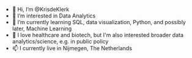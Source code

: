 - 👋 Hi, I’m @KrisdeKlerk
- 👀 I’m interested in Data Analytics
- 🌱 I’m currently learning SQL, data visualization, Python, and possibly later, Machine Learning
- 💞️ I love healthcare and biotech, but I'm also interested broader data analytics/science, e.g. in public policy
- 📫 I currently live in Nijmegen, The Netherlands

<!---
KrisdeKlerk/KrisdeKlerk is a ✨ special ✨ repository because its `README.md` (this file) appears on your GitHub profile.
You can click the Preview link to take a look at your changes.
--->
